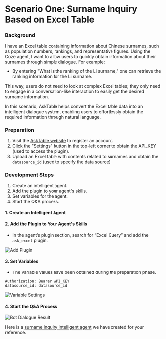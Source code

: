 # Scenario One: Surname Inquiry Based on Excel Table

### Background

I have an Excel table containing information about Chinese surnames, such as population numbers, rankings, and representative figures. Using the Coze agent, I want to allow users to quickly obtain information about their surnames through simple dialogue. For example:

- By entering "What is the ranking of the Li surname," one can retrieve the ranking information for the Li surname.

This way, users do not need to look at complex Excel tables; they only need to engage in a conversation-like interaction to easily get the desired surname information.

In this scenario, AskTable helps convert the Excel table data into an intelligent dialogue system, enabling users to effortlessly obtain the required information through natural language.

### Preparation

1. Visit the [AskTable website](https://cloud.asktable.com/) to register an account.
2. Click the "Settings" button in the top-left corner to obtain the API_KEY (used to access the plugin).
3. Upload an Excel table with contents related to surnames and obtain the `datasource_id` (used to specify the data source).

### Development Steps
1. Create an intelligent agent.
2. Add the plugin to your agent's skills.
3. Set variables for the agent.
4. Start the Q&A process.

#### 1. Create an Intelligent Agent

#### 2. Add the Plugin to Your Agent's Skills

- In the agent’s plugin section, search for “Excel Query” and add the `ask_excel` plugin.

<div className="img-center large">
  <img src="/img/asktable/coze_add_plugin.png" alt="Add Plugin" />
</div>

#### 3. Set Variables

- The variable values have been obtained during the preparation phase.

```plaintext
Authorization: Bearer API_KEY
datasource_id: datasource_id
```

<div className="img-center large">
  <img src="/img/asktable/coze_set_variable.png" alt="Variable Settings" />
</div> 

#### 4. Start the Q&A Process

<div className="img-center medium">
  <img src="/img/asktable/coze_bot_result.png" alt="Bot Dialogue Result" />
</div>

Here is a [surname inquiry intelligent agent](https://www.coze.cn/s/iDJdudyN/) we have created for your reference.